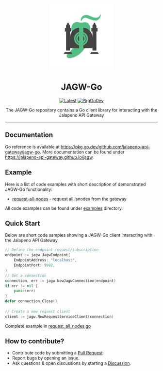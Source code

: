 <p align="center">
	<img src="./docs/jagw-logo.png">
</p>
<h1 align="center">JAGW-Go</h1>
<p align="center">
	<a href="https://github.com/jalapeno-api-gateway/jagw-go/releases/latest"><img src="https://img.shields.io/github/v/tag/jalapeno-api-gateway/jagw-go.svg?label=release&logo=github" alt="Latest"></a>
	<a href="https://pkg.go.dev/github.com/jalapeno-api-gateway/jagw-go"><img src="https://pkg.go.dev/badge/github.com/jalapeno-api-gateway/jagw-go" alt="PkgGoDev"></a>
</p>

<p align="center">
The JAGW-Go repository contains a Go client library for interacting with the Jalapeno API Gateway
</p>

---

## Documentation
Go reference is available at https://pkg.go.dev/github.com/jalapeno-api-gateway/jagw-go. More documentation can be found under https://jalapeno-api-gateway.github.io/jagw.

## Example
Here is a list of code examples with short description of demonstrated JAGW-Go functionality:

- [request-all-nodes](examples/request_all_nodes.go) - request all lsnodes from the gateway

All code examples can be found under [examples](examples) directory.

## Quick Start
Below are short code samples showing a JAGW-Go client interacting with the Jalapeno API Gateway.

```go
// Define the endpoint request/subscription
endpoint := jagw.JagwEndpoint{
    EndpointAddress: "localhost",
    EndpointPort: 9902,
}
// Get a connection
connection, err := jagw.NewJagwConnection(endpoint)
if err != nil {
    panic(err)
}
defer connection.Close()

// Create a new request client
client := jagw.NewRequestServiceClient(connection)
```
Complete example in [request_all_nodes.go](examples/request_all_nodes.go)

## How to contribute?

- Contribute code by submitting a [Pull Request](https://github.com/jalapeno-api-gateway/jagw-go/pulls).
- Report bugs by opening an [Issue](https://github.com/jalapeno-api-gateway/jagw-go/issues).
- Ask questions & open discussions by starting a [Discussion](https://github.com/jalapeno-api-gateway/jagw-go/discussions).